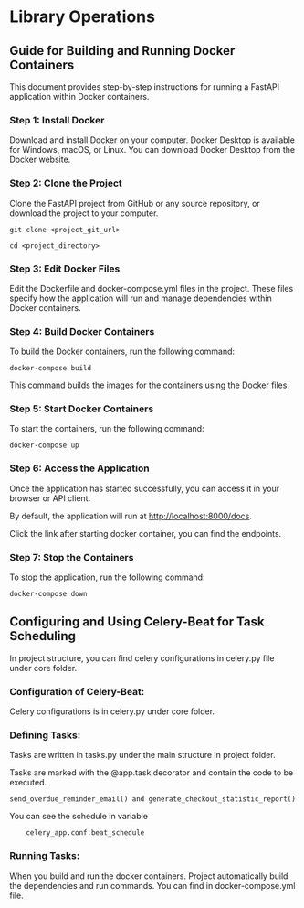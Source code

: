 # Library Operations

## Guide for Building and Running Docker Containers
This document provides step-by-step instructions for running a FastAPI application within Docker containers.

### Step 1: Install Docker
Download and install Docker on your computer. Docker Desktop is available for Windows, macOS, or Linux. You can download Docker Desktop from the Docker website.

### Step 2: Clone the Project

Clone the FastAPI project from GitHub or any source repository, or download the project to your computer.

    git clone <project_git_url>

    cd <project_directory>

###  Step 3: Edit Docker Files
Edit the Dockerfile and docker-compose.yml files in the project. These files specify how the application will run and manage dependencies within Docker containers.

### Step 4: Build Docker Containers
To build the Docker containers, run the following command:

    docker-compose build

This command builds the images for the containers using the Docker files.

### Step 5: Start Docker Containers
To start the containers, run the following command:

    docker-compose up

### Step 6: Access the Application
Once the application has started successfully, you can access it in your browser or API client. 

By default, the application will run at [http://localhost:8000/docs](http://127.0.0.1:8000/docs).

Click the link after starting docker container, you can find the endpoints.

### Step 7: Stop the Containers
To stop the application, run the following command:

    docker-compose down

## Configuring and Using Celery-Beat for Task Scheduling
In project structure, you can find celery configurations in celery.py file under core folder.

###  Configuration of Celery-Beat: 
Celery configurations is in celery.py under core folder. 

### Defining Tasks: 
Tasks are written in tasks.py under the main structure in project folder.

Tasks are marked with the @app.task decorator and contain the code to be executed.

    send_overdue_reminder_email() and generate_checkout_statistic_report()

You can see the schedule in variable
      
        celery_app.conf.beat_schedule 


### Running Tasks:

When you build and run the docker containers. Project automatically build the dependencies and run commands.
You can find in docker-compose.yml file.